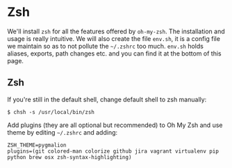 # Zsh

We'll install `zsh` for all the features offered by `oh-my-zsh`. The installation and usage is really intuitive. We will also create the file `env.sh`, it is a config file we maintain so as to not pollute the `~/.zshrc` too much. `env.sh` holds aliases, exports, path changes etc. and you can find it at the bottom of this page.

## Zsh

If you're still in the default shell, change default shell to zsh manually:

```
$ chsh -s /usr/local/bin/zsh
```

Add plugins \(they are all optional but recommended\) to Oh My Zsh and use theme by editing `~/.zshrc` and adding:

```
ZSH_THEME=pygmalion
plugins=(git colored-man colorize github jira vagrant virtualenv pip python brew osx zsh-syntax-highlighting)
```







